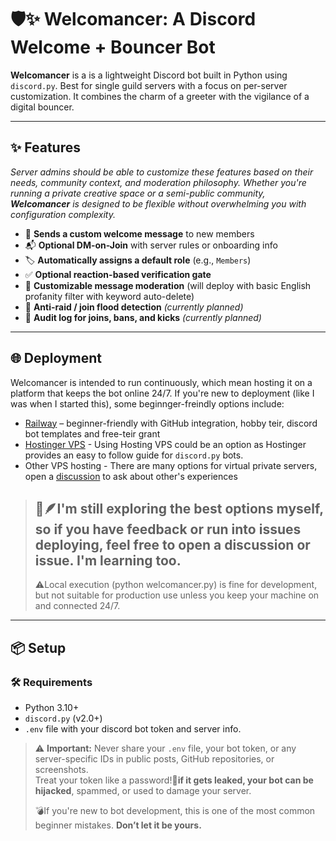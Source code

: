 # 🛡️✨ Welcomancer: A Discord Welcome + Bouncer Bot

**Welcomancer** is a is a lightweight Discord bot built in Python using `discord.py`. Best for single guild servers with a focus on per-server customization. It combines the charm of a greeter with the vigilance of a digital bouncer.

---

## ✨ Features

*Server admins should be able to customize these features based on their needs, community context, and moderation philosophy. Whether you're running a private creative space or a semi-public community, **Welcomancer** is designed to be flexible without overwhelming you with configuration complexity.*

- 👋 **Sends a custom welcome message** to new members  
- 📬 **Optional DM-on-Join** with server rules or onboarding info  
- 🏷️ **Automatically assigns a default role** (e.g., `Members`)  
- ✅ **Optional reaction-based verification gate**  
- 🧼 **Customizable message moderation** (will deploy with basic English profanity filter with keyword auto-delete)  
- 🚷 **Anti-raid / join flood detection** *(currently planned)*  
- 📜 **Audit log for joins, bans, and kicks** *(currently planned)*
  
---
## 🌐 Deployment
Welcomancer is intended to run continuously, which mean hosting it on a platform that keeps the bot online 24/7. 
If you're new to deployment (like I was when I started this), some beginnger-freindly options include:

- [Railway](https://railway.com/pricing) – beginner-friendly with GitHub integration, hobby teir, discord bot templates and free-teir grant
- [Hostinger VPS](https://www.hostinger.com/tutorials/how-to-host-discord-bot) - Using Hosting VPS could be an option as Hostinger provides an easy to follow guide for `discord.py` bots. 
- Other VPS hosting - There are many options for virtual private servers, open a [discussion](https://github.com/SemanticAntelope/Welcomancer-bot/discussions/categories/general-discussion-about-welcomancer) to ask about other's experiences
>🐾🪶I'm still exploring the best options myself, so if you have feedback or run into issues deploying, feel free to open a discussion or issue. I'm learning too.
> ---
>⚠️Local execution (python welcomancer.py) is fine for development, but not suitable for production use unless you keep your machine on and connected 24/7.


---
## 📦 Setup

### 🛠️ Requirements

- Python 3.10+
- `discord.py` (v2.0+)
- `.env` file with your discord bot token and server info.


> ⚠️ **Important:** Never share your `.env` file, your bot token, or any server-specific IDs in public posts, GitHub repositories, or screenshots.  
> Treat your token like a password!🔐**if it gets leaked, your bot can be hijacked**, spammed, or used to damage your server.  
> 
> 💣If you're new to bot development, this is one of the most common beginner mistakes. **Don’t let it be yours.**
